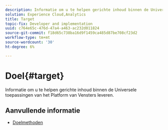 ```yaml
---
description: Informatie om u te helpen gerichte inhoud binnen de Universele toepassingen van het Platform van Vensters leveren.
solution: Experience Cloud,Analytics
title: Target
topic-fix: Developer and implementation
uuid: c764e65c-476d-47a4-a463-ac232d011824
source-git-commit: f18d65c738ba16d9f1459ca485d87be708cf23d2
workflow-type: tm+mt
source-wordcount: '30'
ht-degree: 6%

---
```



# Doel{#target}

Informatie om u te helpen gerichte inhoud binnen de Universele toepassingen van het Platform van Vensters leveren.

## Aanvullende informatie

+ [Doelmethoden](/help/universal-windows/target/target-methods.md)